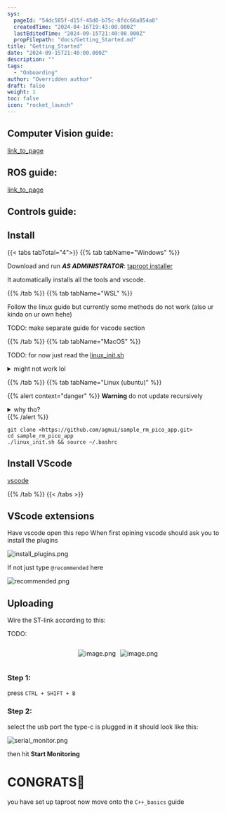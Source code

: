 ```yaml
---
sys:
  pageId: "54dc585f-d15f-45d0-b75c-8fdc66a854a8"
  createdTime: "2024-04-16T19:43:00.000Z"
  lastEditedTime: "2024-09-15T21:40:00.000Z"
  propFilepath: "docs/Getting_Started.md"
title: "Getting_Started"
date: "2024-09-15T21:40:00.000Z"
description: ""
tags:
  - "Onboarding"
author: "Overridden author"
draft: false
weight: 1
toc: false
icon: "rocket_launch"
---
```


## Computer Vision guide:

[link_to_page](86d45bc0-388b-4d26-8848-44f255f73d0e)

## ROS guide:

[link_to_page](3c76c1de-ec8f-46d6-8b0a-294005edc2d5)

## Controls guide:

## Install

{{< tabs tabTotal="4">}}
{{% tab tabName="Windows" %}}

Download and run _**AS ADMINISTRATOR**_: [taproot installer](https://github.com/Thornbots/TeachingFreshies/releases/tag/1.0)

It automatically installs all the tools and vscode.

{{% /tab %}}
{{% tab tabName="WSL" %}}

Follow the linux guide but currently some methods do not work (also ur kinda on ur own hehe)

TODO: make separate guide for vscode section

{{% /tab %}}
{{% tab tabName="MacOS" %}}

TODO: for now just read the [linux_init.sh](https://github.com/agmui/sample_rm_pico_app/blob/main/linux_init.sh)

<details>
<summary>might not work lol</summary>

`brew install libusb pkg-config`

Next install: [vscode](https://code.visualstudio.com/Download)

</details>

{{% /tab %}}
{{% tab tabName="Linux (ubuntu)" %}}

{{% alert context="danger" %}}
**Warning** do not update recursively
<details>
<summary>why tho?</summary>
There are some submodules that may go on for a while (like tinyusb) and I highly
recommend you don't need to get them.
If you want to see what submodules I update just look in `linux_init.sh`
</details>
{{% /alert %}}

```shell
git clone <https://github.com/agmui/sample_rm_pico_app.git>
cd sample_rm_pico_app
./linux_init.sh && source ~/.bashrc
```

## Install VScode

[vscode](https://code.visualstudio.com/Download)

{{% /tab %}}
{{< /tabs >}}

## VScode extensions

Have vscode open this repo
When first opining vscode should ask you to install the plugins

![install_plugins.png](https://prod-files-secure.s3.us-west-2.amazonaws.com/d518164a-d88e-44d1-a4ee-3adb3bd8bce0/89bd30f0-1825-4e77-867b-0a41ce370880/install_plugins.png?X-Amz-Algorithm=AWS4-HMAC-SHA256&X-Amz-Content-Sha256=UNSIGNED-PAYLOAD&X-Amz-Credential=ASIAZI2LB466RGS2I5DZ%2F20250305%2Fus-west-2%2Fs3%2Faws4_request&X-Amz-Date=20250305T190257Z&X-Amz-Expires=3600&X-Amz-Security-Token=IQoJb3JpZ2luX2VjENH%2F%2F%2F%2F%2F%2F%2F%2F%2F%2FwEaCXVzLXdlc3QtMiJHMEUCIQCr0AYDnrVAswBHacnKjuPHdkU0r%2FB%2FEUYBzJGhrHvaOQIgfi1gVcnKgDz1afWs8t89mFuqkrmS7mB3s1Gk0ZbMK3Eq%2FwMIGhAAGgw2Mzc0MjMxODM4MDUiDGi9LJaJUh9DUyL0ECrcA%2BefNEA5McUrskFWn09zA3pA6JItggy0KB%2BQs6uFqPyU1%2Fk6o4nryidmVpH0gEWLWkp3KI3dmDxb%2BW%2BuME4FwIg253wFTdk1rbntmGFGr%2BvEsnPI%2F0lIGRIn8vwK7WNX7Z%2FWHXl%2FOCpy8qHw%2F0Lnp%2FumfrbxI5E2H2rgQ6yVMMUnUtaNHNFdfpQqnMhIz4sn3pJ1TTcuV%2FDx3YimJLgTQlpFrAXqZQErCMZKeL14F3Swa3cmHwvYmhGfcZyA%2FbwtEYDgI%2FFhqkaMXyYk%2FHZdT6m6b1fX%2BlC%2FwFy5S4d8ivGbIAm%2B%2FLqko5Zcj9AGqNhCf0P%2FxLVeR%2FYCGHOuHeWQZEAWNanlLJL3Qs%2BA%2BseGPaIZ3YOMZKNrllZEAhLlxb02z3aDeJrLBXdpVsGn2H%2B0vCUZHNMUCeT%2BNynwTenoDpeY7rob7CRulPy5l0f5kueCIIURijqNwrnD8ynd4ungDMT89sdvNYcWVcbIkf8cYIrLI7zRTTboabjWLcm%2F1x8TG5qgD9qwUNc7SawxHWx6trQAKiNDM3qpsIu%2FY5%2FCZ9fKbmzocS4thHoAvPvFGxMCNujbbtAmbDpswar%2BFBU0Ir3ycdlcNWFcLplqYGExeZugjgAIOoDf68%2FlPts%2FMM6Dor4GOqUBcBn0xRsEyyARP3VCc8c6XBmcdimRNK4SxbEhbJ7h7QSiGVpV2HPoxFSI9r83xwwf7xkdP%2F%2BCsUkHzrbOCEfNnc6cxfbgmOTSZhKLQRlSRGagn4WaDjl%2Fph8trX6QD%2BSHN8%2F7GcBD3QA0zGq9t6%2BKnCl3f6je5qxetuZfoDWW4wO80a%2BD23p5gJDYopo9Q68R9HnxdYO2UhCme%2Fn7wmKA9Bmhu6BI&X-Amz-Signature=bde0e3d7176dd704b0d770c715fe56aa865daedc2420983c815d6e150d95dcd3&X-Amz-SignedHeaders=host&x-id=GetObject)

If not just type `@recommended` here  

![recommended.png](https://prod-files-secure.s3.us-west-2.amazonaws.com/d518164a-d88e-44d1-a4ee-3adb3bd8bce0/61e661e9-5d85-4dfc-be0d-8d2097a5e793/recommended.png?X-Amz-Algorithm=AWS4-HMAC-SHA256&X-Amz-Content-Sha256=UNSIGNED-PAYLOAD&X-Amz-Credential=ASIAZI2LB466RGS2I5DZ%2F20250305%2Fus-west-2%2Fs3%2Faws4_request&X-Amz-Date=20250305T190257Z&X-Amz-Expires=3600&X-Amz-Security-Token=IQoJb3JpZ2luX2VjENH%2F%2F%2F%2F%2F%2F%2F%2F%2F%2FwEaCXVzLXdlc3QtMiJHMEUCIQCr0AYDnrVAswBHacnKjuPHdkU0r%2FB%2FEUYBzJGhrHvaOQIgfi1gVcnKgDz1afWs8t89mFuqkrmS7mB3s1Gk0ZbMK3Eq%2FwMIGhAAGgw2Mzc0MjMxODM4MDUiDGi9LJaJUh9DUyL0ECrcA%2BefNEA5McUrskFWn09zA3pA6JItggy0KB%2BQs6uFqPyU1%2Fk6o4nryidmVpH0gEWLWkp3KI3dmDxb%2BW%2BuME4FwIg253wFTdk1rbntmGFGr%2BvEsnPI%2F0lIGRIn8vwK7WNX7Z%2FWHXl%2FOCpy8qHw%2F0Lnp%2FumfrbxI5E2H2rgQ6yVMMUnUtaNHNFdfpQqnMhIz4sn3pJ1TTcuV%2FDx3YimJLgTQlpFrAXqZQErCMZKeL14F3Swa3cmHwvYmhGfcZyA%2FbwtEYDgI%2FFhqkaMXyYk%2FHZdT6m6b1fX%2BlC%2FwFy5S4d8ivGbIAm%2B%2FLqko5Zcj9AGqNhCf0P%2FxLVeR%2FYCGHOuHeWQZEAWNanlLJL3Qs%2BA%2BseGPaIZ3YOMZKNrllZEAhLlxb02z3aDeJrLBXdpVsGn2H%2B0vCUZHNMUCeT%2BNynwTenoDpeY7rob7CRulPy5l0f5kueCIIURijqNwrnD8ynd4ungDMT89sdvNYcWVcbIkf8cYIrLI7zRTTboabjWLcm%2F1x8TG5qgD9qwUNc7SawxHWx6trQAKiNDM3qpsIu%2FY5%2FCZ9fKbmzocS4thHoAvPvFGxMCNujbbtAmbDpswar%2BFBU0Ir3ycdlcNWFcLplqYGExeZugjgAIOoDf68%2FlPts%2FMM6Dor4GOqUBcBn0xRsEyyARP3VCc8c6XBmcdimRNK4SxbEhbJ7h7QSiGVpV2HPoxFSI9r83xwwf7xkdP%2F%2BCsUkHzrbOCEfNnc6cxfbgmOTSZhKLQRlSRGagn4WaDjl%2Fph8trX6QD%2BSHN8%2F7GcBD3QA0zGq9t6%2BKnCl3f6je5qxetuZfoDWW4wO80a%2BD23p5gJDYopo9Q68R9HnxdYO2UhCme%2Fn7wmKA9Bmhu6BI&X-Amz-Signature=ff32b48546a61a549d960b091b002b590f87db610616ea1151217f1843b3959b&X-Amz-SignedHeaders=host&x-id=GetObject)

## Uploading

Wire the ST-link according to this:

TODO:

<div style="display: flex;flex-direction: row; column-gap:10px; max-width: 630px;justify-content: center;">
<div>

![image.png](https://prod-files-secure.s3.us-west-2.amazonaws.com/d518164a-d88e-44d1-a4ee-3adb3bd8bce0/210ecb78-1116-4d7b-b9b7-2292f66fa2c2/image.png?X-Amz-Algorithm=AWS4-HMAC-SHA256&X-Amz-Content-Sha256=UNSIGNED-PAYLOAD&X-Amz-Credential=ASIAZI2LB466YCLTZILM%2F20250305%2Fus-west-2%2Fs3%2Faws4_request&X-Amz-Date=20250305T190300Z&X-Amz-Expires=3600&X-Amz-Security-Token=IQoJb3JpZ2luX2VjENH%2F%2F%2F%2F%2F%2F%2F%2F%2F%2FwEaCXVzLXdlc3QtMiJIMEYCIQCVX59WxHqPjcPDBJ1B21BCa7LVMQ3zdGuIeLIcs3JYawIhAPYYJdlJQZykveV5e3CtzBwjfJxONExeeEZVitHNy5zyKv8DCBoQABoMNjM3NDIzMTgzODA1IgwPB8ngucSWZZBZfWYq3APYxFahatG7IBceX12kQRS2uHciAX8pmUmxPpJFS59pd2g8mTwY3FW9n053WeuJb0A35EQxQ9I8tMuSQLn5fBSSOl7wzPIlH6ZKvK8g%2FEk9Cbh9WEmk9Pu5AYeTqJdaFHShvb%2FnHgfqoOE59T%2FvLGz%2BghGct1rCb2OT1pfwFROLe2DDljEsX%2BSEZINq3fgWdAXRtnlapBPLfh18hbzPq0ZLKBh7AW536PdYyPVhh7PD4lTmqoDxT7vUHj%2Fh541%2BIXzBRFWuSnexqnQ3w5U6jWBtIFVlizxT2zqxIOsl5ZO6tcgL%2BxSdKhePeuMSxwteFpPw%2FmKfsvbbjqE3JSxiTKJWP0l6HylqusnXTulzgw7l140hEcC97yktEdBLcyY4yzWUKJPvO7njn0JDP8O06GEt1OMvmJmpHzkPPykBCUihygm1sJPDR1D0WMoRL%2F%2BgHCYIba5bXBwIXiJ7KZkoNG40pJug6s%2FU5cWaeThbrLRxIHUGX4iNyC07tP%2BW7DWb5EXjYgKjGcJcIxCIKRPkht8B22ZqqY%2BeyHahA10PWKNB7bnv7YPJ1BxzaLd3j4zpLSLH9obSMUO0nvYOB7es2O9FYC9MHnUZC%2BZnDVzAUQydXgd55heLtqUMOM%2BpUjCPhKK%2BBjqkASJNSjj5ltRItFngXoAa3rTPP7tPqLqJf20qIH2oL0Vx3nyD%2FSgfXFsZogSivIGr4ezgYOGioRT9q6uVWwCAkfJRMrTDv%2FCz7PAA%2BeHitVAyBHdQxwWZ5v4KrQlNbD7HMQcno9faY6eoEzF8L6v0I%2BbNL8t381e8pm%2FbOsL9Uj63sNHEy%2F8JKbGxrpJG2y7AQXIJBvuNUB96rdOHXMi9VdZJH%2FMj&X-Amz-Signature=d8f15ab62634f71281e540056aa3cc595c4c268edb2b3c210539ac22b3fa552c&X-Amz-SignedHeaders=host&x-id=GetObject)

</div>
<div>

![image.png](https://prod-files-secure.s3.us-west-2.amazonaws.com/d518164a-d88e-44d1-a4ee-3adb3bd8bce0/33a0fd0f-8ca6-4a86-8e09-26e95ded1fff/image.png?X-Amz-Algorithm=AWS4-HMAC-SHA256&X-Amz-Content-Sha256=UNSIGNED-PAYLOAD&X-Amz-Credential=ASIAZI2LB466VKTGBLCL%2F20250305%2Fus-west-2%2Fs3%2Faws4_request&X-Amz-Date=20250305T190301Z&X-Amz-Expires=3600&X-Amz-Security-Token=IQoJb3JpZ2luX2VjENH%2F%2F%2F%2F%2F%2F%2F%2F%2F%2FwEaCXVzLXdlc3QtMiJGMEQCIBk%2F8HlwETq4JoA7lAz2yYVqQ8Qh%2BR6OONWMaUWOdaCbAiAzG7EmKCSRwjazKhhTOStHeE6NVNU8B%2BzE%2FF40Fiu5Tir%2FAwgaEAAaDDYzNzQyMzE4MzgwNSIMW4cHJHud%2FXQPredsKtwDVlCozP%2B1u7noF0wKSq46Lc33aaUTlQZKpE%2BWRbjun8mfWOJ4z23iis1rflVAom%2FRWpWDwuuwllqltvzVp9J0CPvUX3FY%2FMD0M8dY%2FX0RLPFgGjfv8UYHrrVX36g5l3aM3oOhRERmSJ9FRqXH2qHAT6z96guYBjQlSKe70eX4UkChBCtyrU%2F5iR0ApAYfkaxh2JIE8KXA8IJ9uo4vfS3wlGxVUxYutYwByxiJPhj0EcQjoTB3gvLQPsL0h%2BKtpIwjFe%2B4X207Wspt5txLSIVclxIzQW%2FC%2BXh7Mv9SqRHx15uGZIircZhyWqWV47H0IviprpScFTwXwSquJzTeF%2F9D0nwf%2BV4Eh7xYuUWg92n9Km4uX5jUm8gcRfHjKhlXF9660Fv4OwcezaxksGEa0l7SO4dOq0W1EPuEi%2FZOWrMml6V%2Fl4QR5OIUodSaPcstd6lMumFmweOTLuHu%2BhhElzBataDYrlb1vV%2BOFes0%2B1Dyc5yCLJQqemAyAXhVyKxaxKXXoRnajfC%2FigQALDPIld0qglD1s0TVRsGnxNZZ9%2Fo1eheBVjT74FBi5JaVJrc77QcFIT%2F7%2B4NzxkGw281Ljh2cubBv2evaGAtRv9OgZUV0bpKkagCBbof6SXaK5tAw5oOivgY6pgHN4KwwOQnrqeA2JdSKNKBCxAE%2B2GEdu7MS28mA4oIctG1vzVMz3UrnPNKNii9uI9ziM5LNtvkxDQAX5hZABJ9HpwfRg%2FeztBwN9cZ%2F6bPfr0R0I9yRTOfA7KoP0BxH4qwlBU1Uq5gFB5AmBRkYVnB%2FWDzl3NB1LA7dvi%2BhqeBx9KPVY66y9y0bplGSmLdbpI%2BWioZZEIWXTgWvICvZ62d%2F7jYj8faK&X-Amz-Signature=b4f3db905d130d3c53f810a093fbea51f1c2e8c1f957d7518d123891e9b6e9b6&X-Amz-SignedHeaders=host&x-id=GetObject)

</div>
</div>

### Step 1:

press `CTRL + SHIFT + B`

### Step 2:

select the usb port the type-c is plugged in it should look like this:

![serial_monitor.png](https://prod-files-secure.s3.us-west-2.amazonaws.com/d518164a-d88e-44d1-a4ee-3adb3bd8bce0/f03f4774-05d4-4393-b6a0-d5efb6d315ab/serial_monitor.png?X-Amz-Algorithm=AWS4-HMAC-SHA256&X-Amz-Content-Sha256=UNSIGNED-PAYLOAD&X-Amz-Credential=ASIAZI2LB466RGS2I5DZ%2F20250305%2Fus-west-2%2Fs3%2Faws4_request&X-Amz-Date=20250305T190257Z&X-Amz-Expires=3600&X-Amz-Security-Token=IQoJb3JpZ2luX2VjENH%2F%2F%2F%2F%2F%2F%2F%2F%2F%2FwEaCXVzLXdlc3QtMiJHMEUCIQCr0AYDnrVAswBHacnKjuPHdkU0r%2FB%2FEUYBzJGhrHvaOQIgfi1gVcnKgDz1afWs8t89mFuqkrmS7mB3s1Gk0ZbMK3Eq%2FwMIGhAAGgw2Mzc0MjMxODM4MDUiDGi9LJaJUh9DUyL0ECrcA%2BefNEA5McUrskFWn09zA3pA6JItggy0KB%2BQs6uFqPyU1%2Fk6o4nryidmVpH0gEWLWkp3KI3dmDxb%2BW%2BuME4FwIg253wFTdk1rbntmGFGr%2BvEsnPI%2F0lIGRIn8vwK7WNX7Z%2FWHXl%2FOCpy8qHw%2F0Lnp%2FumfrbxI5E2H2rgQ6yVMMUnUtaNHNFdfpQqnMhIz4sn3pJ1TTcuV%2FDx3YimJLgTQlpFrAXqZQErCMZKeL14F3Swa3cmHwvYmhGfcZyA%2FbwtEYDgI%2FFhqkaMXyYk%2FHZdT6m6b1fX%2BlC%2FwFy5S4d8ivGbIAm%2B%2FLqko5Zcj9AGqNhCf0P%2FxLVeR%2FYCGHOuHeWQZEAWNanlLJL3Qs%2BA%2BseGPaIZ3YOMZKNrllZEAhLlxb02z3aDeJrLBXdpVsGn2H%2B0vCUZHNMUCeT%2BNynwTenoDpeY7rob7CRulPy5l0f5kueCIIURijqNwrnD8ynd4ungDMT89sdvNYcWVcbIkf8cYIrLI7zRTTboabjWLcm%2F1x8TG5qgD9qwUNc7SawxHWx6trQAKiNDM3qpsIu%2FY5%2FCZ9fKbmzocS4thHoAvPvFGxMCNujbbtAmbDpswar%2BFBU0Ir3ycdlcNWFcLplqYGExeZugjgAIOoDf68%2FlPts%2FMM6Dor4GOqUBcBn0xRsEyyARP3VCc8c6XBmcdimRNK4SxbEhbJ7h7QSiGVpV2HPoxFSI9r83xwwf7xkdP%2F%2BCsUkHzrbOCEfNnc6cxfbgmOTSZhKLQRlSRGagn4WaDjl%2Fph8trX6QD%2BSHN8%2F7GcBD3QA0zGq9t6%2BKnCl3f6je5qxetuZfoDWW4wO80a%2BD23p5gJDYopo9Q68R9HnxdYO2UhCme%2Fn7wmKA9Bmhu6BI&X-Amz-Signature=ba06a1fec083df36b885e4d0f4a97eb749638e74d9d5ca7a8330a1e56af8013f&X-Amz-SignedHeaders=host&x-id=GetObject)

then hit **Start Monitoring**

# CONGRATS🎉

you have set up taproot now move onto the `C++_basics` guide
